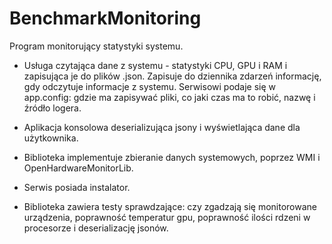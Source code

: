 # BenchmarkMonitoring

Program monitorujący statystyki systemu.

- Usługa czytająca dane z systemu - statystyki CPU, GPU i RAM i zapisująca je do plików .json. Zapisuje do dziennika zdarzeń informację, gdy odczytuje informacje z systemu. Serwisowi podaje się w app.config: gdzie ma zapisywać pliki, co jaki czas ma to robić, nazwę i źródło logera.

- Aplikacja konsolowa deserializująca jsony i wyświetlająca dane dla użytkownika.

- Biblioteka implementuje zbieranie danych systemowych, poprzez WMI i OpenHardwareMonitorLib.

- Serwis posiada instalator.

- Biblioteka zawiera testy sprawdzające: czy zgadzają się monitorowane urządzenia, poprawność temperatur gpu, poprawność ilości rdzeni w procesorze i deserializację jsonów.